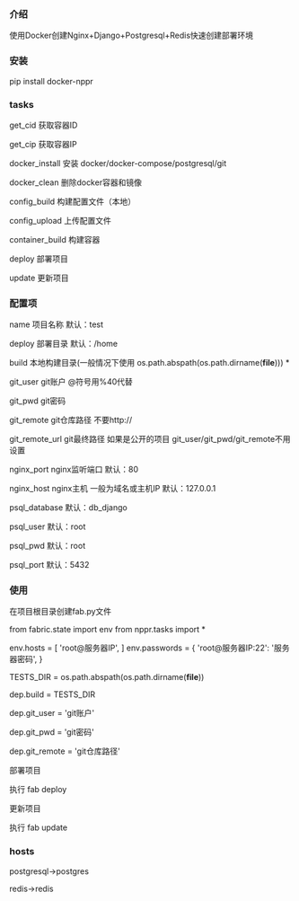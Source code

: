 ### 介绍
使用Docker创建Nginx+Django+Postgresql+Redis快速创建部署环境 

### 安装
pip install docker-nppr

### tasks
get_cid 获取容器ID

get_cip 获取容器IP

docker_install 安装 docker/docker-compose/postgresql/git

docker_clean 删除docker容器和镜像

config_build 构建配置文件（本地）

config_upload 上传配置文件

container_build 构建容器

deploy 部署项目

update 更新项目

### 配置项
name 项目名称 默认：test

deploy 部署目录 默认：/home

build 本地构建目录(一般情况下使用 os.path.abspath(os.path.dirname(__file__))) *

git_user git账户 @符号用%40代替

git_pwd git密码

git_remote git仓库路径 不要http://

git_remote_url git最终路径 如果是公开的项目 git_user/git_pwd/git_remote不用设置

nginx_port nginx监听端口 默认：80

nginx_host nginx主机 一般为域名或主机IP 默认：127.0.0.1

psql_database 默认：db_django

psql_user 默认：root

psql_pwd 默认：root

psql_port 默认：5432

### 使用
在项目根目录创建fab.py文件

from fabric.state import env
from nppr.tasks import *

env.hosts = [
    'root@服务器IP',
]
env.passwords = {
    'root@服务器IP:22': '服务器密码',
}

TESTS_DIR = os.path.abspath(os.path.dirname(__file__))

dep.build = TESTS_DIR

dep.git_user = 'git账户'

dep.git_pwd = 'git密码'

dep.git_remote = 'git仓库路径'

部署项目

执行 fab deploy

更新项目

执行 fab update

### hosts
postgresql->postgres

redis->redis